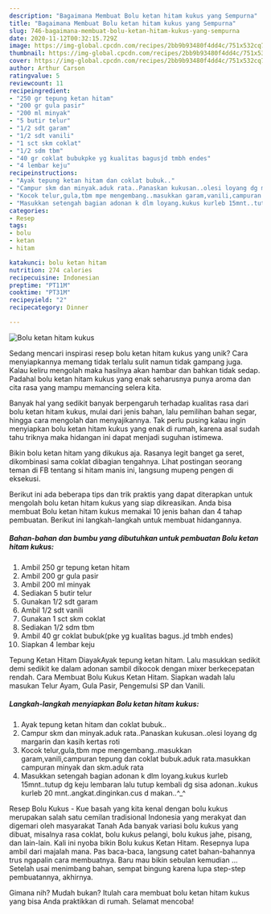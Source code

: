 ```yaml
---
description: "Bagaimana Membuat Bolu ketan hitam kukus yang Sempurna"
title: "Bagaimana Membuat Bolu ketan hitam kukus yang Sempurna"
slug: 746-bagaimana-membuat-bolu-ketan-hitam-kukus-yang-sempurna
date: 2020-11-12T00:32:15.729Z
image: https://img-global.cpcdn.com/recipes/2bb9b93480f4dd4c/751x532cq70/bolu-ketan-hitam-kukus-foto-resep-utama.jpg
thumbnail: https://img-global.cpcdn.com/recipes/2bb9b93480f4dd4c/751x532cq70/bolu-ketan-hitam-kukus-foto-resep-utama.jpg
cover: https://img-global.cpcdn.com/recipes/2bb9b93480f4dd4c/751x532cq70/bolu-ketan-hitam-kukus-foto-resep-utama.jpg
author: Arthur Carson
ratingvalue: 5
reviewcount: 11
recipeingredient:
- "250 gr tepung ketan hitam"
- "200 gr gula pasir"
- "200 ml minyak"
- "5 butir telur"
- "1/2 sdt garam"
- "1/2 sdt vanili"
- "1 sct skm coklat"
- "1/2 sdm tbm"
- "40 gr coklat bubukpke yg kualitas bagusjd tmbh endes"
- "4 lembar keju"
recipeinstructions:
- "Ayak tepung ketan hitam dan coklat bubuk.."
- "Campur skm dan minyak.aduk rata..Panaskan kukusan..olesi loyang dg margarin dan kasih kertas roti"
- "Kocok telur,gula,tbm mpe mengembang..masukkan garam,vanili,campuran tepung dan coklat bubuk.aduk rata.masukkan campuran minyak dan skm.aduk rata"
- "Masukkan setengah bagian adonan k dlm loyang.kukus kurleb 15mnt..tutup dg keju lembaran lalu tutup kembali dg sisa adonan..kukus kurleb 20 mnt..angkat.dinginkan.cus d makan..^_^"
categories:
- Resep
tags:
- bolu
- ketan
- hitam

katakunci: bolu ketan hitam 
nutrition: 274 calories
recipecuisine: Indonesian
preptime: "PT11M"
cooktime: "PT31M"
recipeyield: "2"
recipecategory: Dinner

---
```



![Bolu ketan hitam kukus](https://img-global.cpcdn.com/recipes/2bb9b93480f4dd4c/751x532cq70/bolu-ketan-hitam-kukus-foto-resep-utama.jpg)

Sedang mencari inspirasi resep bolu ketan hitam kukus yang unik? Cara menyiapkannya memang tidak terlalu sulit namun tidak gampang juga. Kalau keliru mengolah maka hasilnya akan hambar dan bahkan tidak sedap. Padahal bolu ketan hitam kukus yang enak seharusnya punya aroma dan cita rasa yang mampu memancing selera kita.

Banyak hal yang sedikit banyak berpengaruh terhadap kualitas rasa dari bolu ketan hitam kukus, mulai dari jenis bahan, lalu pemilihan bahan segar, hingga cara mengolah dan menyajikannya. Tak perlu pusing kalau ingin menyiapkan bolu ketan hitam kukus yang enak di rumah, karena asal sudah tahu triknya maka hidangan ini dapat menjadi suguhan istimewa.

Bikin bolu ketan hitam yang dikukus aja. Rasanya legit banget ga seret, dikombinasi sama coklat dibagian tengahnya. Lihat postingan seorang teman di FB tentang si hitam manis ini, langsung mupeng pengen di eksekusi.


Berikut ini ada beberapa tips dan trik praktis yang dapat diterapkan untuk mengolah bolu ketan hitam kukus yang siap dikreasikan. Anda bisa membuat Bolu ketan hitam kukus memakai 10 jenis bahan dan 4 tahap pembuatan. Berikut ini langkah-langkah untuk membuat hidangannya.

<!--inarticleads1-->

##### Bahan-bahan dan bumbu yang dibutuhkan untuk pembuatan Bolu ketan hitam kukus:

1. Ambil 250 gr tepung ketan hitam
1. Ambil 200 gr gula pasir
1. Ambil 200 ml minyak
1. Sediakan 5 butir telur
1. Gunakan 1/2 sdt garam
1. Ambil 1/2 sdt vanili
1. Gunakan 1 sct skm coklat
1. Sediakan 1/2 sdm tbm
1. Ambil 40 gr coklat bubuk(pke yg kualitas bagus..jd tmbh endes)
1. Siapkan 4 lembar keju


Tepung Ketan Hitam DiayakAyak tepung ketan hitam. Lalu masukkan sedikit demi sedikit ke dalam adonan sambil dikocok dengan mixer berkecepatan rendah. Cara Membuat Bolu Kukus Ketan Hitam. Siapkan wadah lalu masukan Telur Ayam, Gula Pasir, Pengemulsi SP dan Vanili. 

<!--inarticleads2-->

##### Langkah-langkah menyiapkan Bolu ketan hitam kukus:

1. Ayak tepung ketan hitam dan coklat bubuk..
1. Campur skm dan minyak.aduk rata..Panaskan kukusan..olesi loyang dg margarin dan kasih kertas roti
1. Kocok telur,gula,tbm mpe mengembang..masukkan garam,vanili,campuran tepung dan coklat bubuk.aduk rata.masukkan campuran minyak dan skm.aduk rata
1. Masukkan setengah bagian adonan k dlm loyang.kukus kurleb 15mnt..tutup dg keju lembaran lalu tutup kembali dg sisa adonan..kukus kurleb 20 mnt..angkat.dinginkan.cus d makan..^_^


Resep Bolu Kukus - Kue basah yang kita kenal dengan bolu kukus merupakan salah satu cemilan tradisional Indonesia yang merakyat dan digemari oleh masyarakat Tanah Ada banyak variasi bolu kukus yang dibuat, misalnya rasa coklat, bolu kukus pelangi, bolu kukus jahe, pisang, dan lain-lain. Kali ini nyoba bikin Bolu kukus Ketan Hitam. Resepnya lupa ambil dari majalah mana. Pas baca-baca, langsung catet bahan-bahannya trus ngapalin cara membuatnya. Baru mau bikin sebulan kemudian … Setelah usai menimbang bahan, sempat bingung karena lupa step-step pembuatannya, akhirnya. 

Gimana nih? Mudah bukan? Itulah cara membuat bolu ketan hitam kukus yang bisa Anda praktikkan di rumah. Selamat mencoba!
